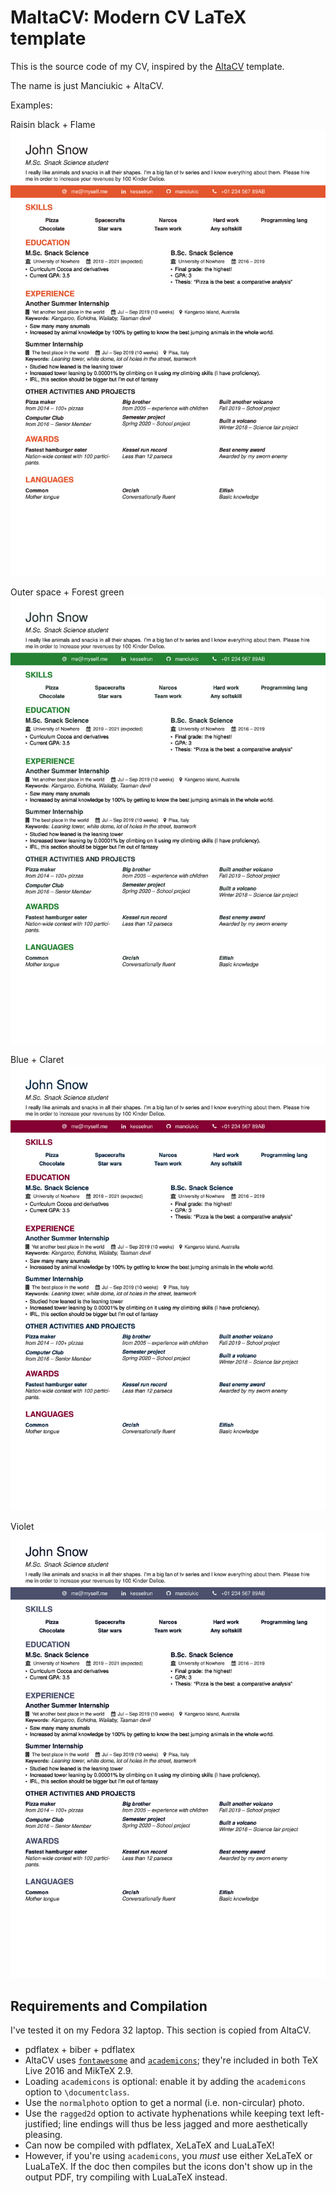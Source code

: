 # MaltaCV: Modern CV LaTeX template

This is the source code of my CV, inspired by the [AltaCV](https://github.com/liantze/AltaCV) template.

The name is just Manciukic + AltaCV.

Examples: 

Raisin black + Flame
![Example](cv_raisinblack_flame.jpg)

Outer space + Forest green
![Example](cv_outerspace_forestgreen.jpg)

Blue + Claret
![Example](cv_blue_claret.jpg)

Violet
![Example](cv_violet.jpg)


## Requirements and Compilation
I've tested it on my Fedora 32 laptop.
This section is copied from AltaCV.


* pdflatex + biber + pdflatex
* AltaCV uses [`fontawesome`](http://www.ctan.org/pkg/fontawesome) and [`academicons`](http://www.ctan.org/pkg/academicons); they're included in both TeX Live 2016 and MikTeX 2.9.
* Loading `academicons` is optional: enable it by adding the `academicons` option to `\documentclass`.
* Use the `normalphoto` option to get a normal (i.e. non-circular) photo.
* Use the `ragged2d` option to activate hyphenations while keeping text left-justified; line endings will thus be less jagged and more aesthetically pleasing.
* Can now be compiled with pdflatex, XeLaTeX and LuaLaTeX!
* However, if you're using `academicons`, you _must_ use either XeLaTeX or LuaLaTeX. If the doc then compiles but the icons don't show up in the output PDF, try compiling with LuaLaTeX instead.
